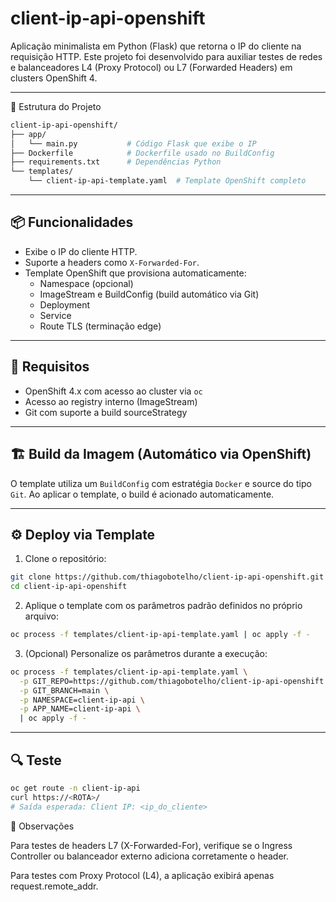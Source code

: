 # client-ip-api-openshift

Aplicação minimalista em Python (Flask) que retorna o IP do cliente na requisição HTTP. Este projeto foi desenvolvido para auxiliar testes de redes e balanceadores L4 (Proxy Protocol) ou L7 (Forwarded Headers) em clusters OpenShift 4.

---

📁 Estrutura do Projeto

```bash
client-ip-api-openshift/
├── app/
│   └── main.py           # Código Flask que exibe o IP
├── Dockerfile            # Dockerfile usado no BuildConfig
├── requirements.txt      # Dependências Python
└── templates/
    └── client-ip-api-template.yaml  # Template OpenShift completo
```

---


## 📦 Funcionalidades

- Exibe o IP do cliente HTTP.
- Suporte a headers como `X-Forwarded-For`.
- Template OpenShift que provisiona automaticamente:
  - Namespace (opcional)
  - ImageStream e BuildConfig (build automático via Git)
  - Deployment
  - Service
  - Route TLS (terminação edge)

---

## 🚀 Requisitos

- OpenShift 4.x com acesso ao cluster via `oc`
- Acesso ao registry interno (ImageStream)
- Git com suporte a build sourceStrategy

---

## 🏗️ Build da Imagem (Automático via OpenShift)

O template utiliza um `BuildConfig` com estratégia `Docker` e source do tipo `Git`. Ao aplicar o template, o build é acionado automaticamente.

---

## ⚙️ Deploy via Template

1. Clone o repositório:

```bash
git clone https://github.com/thiagobotelho/client-ip-api-openshift.git
cd client-ip-api-openshift
```

2. Aplique o template com os parâmetros padrão definidos no próprio arquivo:

```bash
oc process -f templates/client-ip-api-template.yaml | oc apply -f -
```

3. (Opcional) Personalize os parâmetros durante a execução:

```bash
oc process -f templates/client-ip-api-template.yaml \
  -p GIT_REPO=https://github.com/thiagobotelho/client-ip-api-openshift.git \
  -p GIT_BRANCH=main \
  -p NAMESPACE=client-ip-api \
  -p APP_NAME=client-ip-api \
  | oc apply -f -
```

---

## 🔍 Teste

```bash
oc get route -n client-ip-api
curl https://<ROTA>/
# Saída esperada: Client IP: <ip_do_cliente>
```

📌 Observações

Para testes de headers L7 (X-Forwarded-For), verifique se o Ingress Controller ou balanceador externo adiciona corretamente o header.

Para testes com Proxy Protocol (L4), a aplicação exibirá apenas request.remote_addr.

